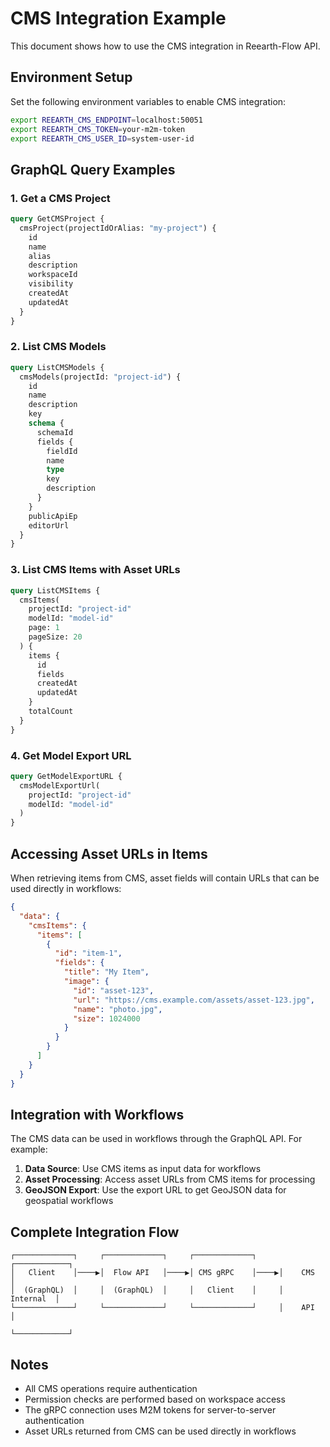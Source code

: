 # CMS Integration Example

This document shows how to use the CMS integration in Reearth-Flow API.

## Environment Setup

Set the following environment variables to enable CMS integration:

```bash
export REEARTH_CMS_ENDPOINT=localhost:50051
export REEARTH_CMS_TOKEN=your-m2m-token
export REEARTH_CMS_USER_ID=system-user-id
```

## GraphQL Query Examples

### 1. Get a CMS Project

```graphql
query GetCMSProject {
  cmsProject(projectIdOrAlias: "my-project") {
    id
    name
    alias
    description
    workspaceId
    visibility
    createdAt
    updatedAt
  }
}
```

### 2. List CMS Models

```graphql
query ListCMSModels {
  cmsModels(projectId: "project-id") {
    id
    name
    description
    key
    schema {
      schemaId
      fields {
        fieldId
        name
        type
        key
        description
      }
    }
    publicApiEp
    editorUrl
  }
}
```

### 3. List CMS Items with Asset URLs

```graphql
query ListCMSItems {
  cmsItems(
    projectId: "project-id"
    modelId: "model-id"
    page: 1
    pageSize: 20
  ) {
    items {
      id
      fields
      createdAt
      updatedAt
    }
    totalCount
  }
}
```

### 4. Get Model Export URL

```graphql
query GetModelExportURL {
  cmsModelExportUrl(
    projectId: "project-id"
    modelId: "model-id"
  )
}
```

## Accessing Asset URLs in Items

When retrieving items from CMS, asset fields will contain URLs that can be used directly in workflows:

```json
{
  "data": {
    "cmsItems": {
      "items": [
        {
          "id": "item-1",
          "fields": {
            "title": "My Item",
            "image": {
              "id": "asset-123",
              "url": "https://cms.example.com/assets/asset-123.jpg",
              "name": "photo.jpg",
              "size": 1024000
            }
          }
        }
      ]
    }
  }
}
```

## Integration with Workflows

The CMS data can be used in workflows through the GraphQL API. For example:

1. **Data Source**: Use CMS items as input data for workflows
2. **Asset Processing**: Access asset URLs from CMS items for processing
3. **GeoJSON Export**: Use the export URL to get GeoJSON data for geospatial workflows

## Complete Integration Flow

```
┌─────────────┐     ┌─────────────┐     ┌─────────────┐     ┌────────────┐
│   Client    │────▶│  Flow API   │────▶│ CMS gRPC    │────▶│    CMS     │
│  (GraphQL)  │     │  (GraphQL)  │     │   Client    │     │  Internal  │
└─────────────┘     └─────────────┘     └─────────────┘     │    API     │
                                                              └────────────┘
```

## Notes

- All CMS operations require authentication
- Permission checks are performed based on workspace access
- The gRPC connection uses M2M tokens for server-to-server authentication
- Asset URLs returned from CMS can be used directly in workflows 